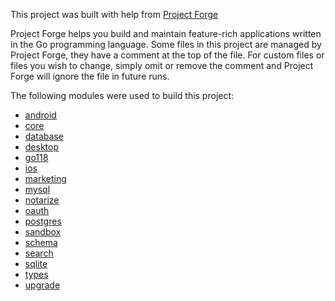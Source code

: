 <!--- Content managed by Project Forge, see [projectforge.md] for details. -->
This project was built with help from [Project Forge](https://projectforge.dev)

Project Forge helps you build and maintain feature-rich applications written in the Go programming language. 
Some files in this project are managed by Project Forge, they have a comment at the top of the file.
For custom files or files you wish to change, simply omit or remove the comment and Project Forge will ignore the file in future runs.

The following modules were used to build this project:

- [android](./doc/module/android.md)
- [core](./doc/module/core.md)
- [database](./doc/module/database.md)
- [desktop](./doc/module/desktop.md)
- [go118](./doc/module/go118.md)
- [ios](./doc/module/ios.md)
- [marketing](./doc/module/marketing.md)
- [mysql](./doc/module/mysql.md)
- [notarize](./doc/module/notarize.md)
- [oauth](./doc/module/oauth.md)
- [postgres](./doc/module/postgres.md)
- [sandbox](./doc/module/sandbox.md)
- [schema](./doc/module/schema.md)
- [search](./doc/module/search.md)
- [sqlite](./doc/module/sqlite.md)
- [types](./doc/module/types.md)
- [upgrade](./doc/module/upgrade.md)
